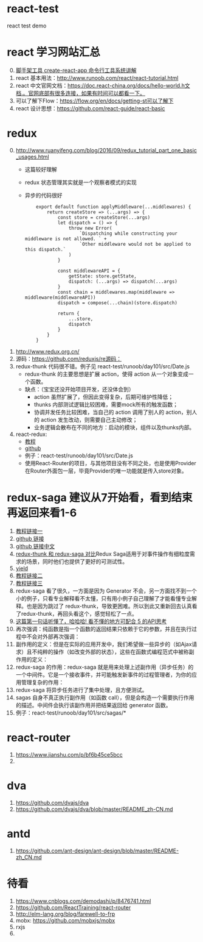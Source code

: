 # react-test
react test demo

# react 学习网站汇总
0. [脚手架工具 create-react-app 命令行工具系统讲解](https://www.cnblogs.com/ye-hcj/p/7191153.html)
1. react 基本用法：http://www.runoob.com/react/react-tutorial.html
2. react 中文官网文档：https://doc.react-china.org/docs/hello-world.h文档.。官网底部有很多连接，如果有时间可以都看一下。
3. 可以了解下Flow：https://flow.org/en/docs/getting-st可以了解下
4. react 设计思想：https://github.com/react-guide/react-basic

# redux 
0. http://www.ruanyifeng.com/blog/2016/09/redux_tutorial_part_one_basic_usages.html
    - 这篇较好理解
    - redux 状态管理其实就是一个观察者模式的实现
    - 异步的代码很好

        ```
            export default function applyMiddleware(...middlewares) {
                return createStore => (...args) => {
                    const store = createStore(...args)
                    let dispatch = () => {
                        throw new Error(
                            `Dispatching while constructing your middleware is not allowed. ` +
                            `Other middleware would not be applied to this dispatch.`
                        )
                    }

                    const middlewareAPI = {
                        getState: store.getState,
                        dispatch: (...args) => dispatch(...args)
                    }
                    const chain = middlewares.map(middleware => middleware(middlewareAPI))
                    dispatch = compose(...chain)(store.dispatch)

                    return {
                        ...store,
                        dispatch
                    }
                }
            }
        ```
1. http://www.redux.org.cn/
2. 源码：https://github.com/reduxjs/re源码：
3. redux-thunk 代码很不错。例子见 react-test/runoob/day101/src/Date.js
    - redux-thunk 的主要思想是扩展 action，使得 action 从一个对象变成一个函数。
    - 缺点：（宝宝还没开始项目开发，还没体会到）
        - action 虽然扩展了，但因此变得复杂，后期可维护性降低；
        - thunks 内部测试逻辑比较困难，需要mock所有的触发函数；
        - 协调并发任务比较困难，当自己的 action 调用了别人的 action，别人的 action 发生改动，则需要自己主动修改；
        - 业务逻辑会散布在不同的地方：启动的模块，组件以及thunks内部。
4. react-redux: 
    - [教程](http://www.ruanyifeng.com/blog/2016/09/redux_tutorial_part_three_react-redux.html) 
    - [github](https://github.com/reduxjs/react-redux/tree/master/src)
    - 例子：react-test/runoob/day101/src/Date.js
    - 使用React-Router的项目，与其他项目没有不同之处，也是使用Provider在Router外面包一层，毕竟Provider的唯一功能就是传入store对象。

# redux-saga 建议从7开始看，看到结束再返回来看1-6
1. [教程链接一](https://www.jianshu.com/p/6f96bdaaea22)
2. [github 链接](https://github.com/redux-saga/redux-saga)
3. [github 链接中文](https://github.com/superRaytin/redux-saga-in-chinese)
3. [redux-thunk 和 redux-saga 对比](https://segmentfault.com/a/1190000009928167)Redux Saga适用于对事件操作有细粒度需求的场景，同时他们也提供了更好的可测试性。
4. [yield](https://blog.csdn.net/qq_16234613/article/details/52495711)
5. [教程链接二](https://redux-saga-in-chinese.js.org/docs/introduction/BeginnerTutorial.html)
6. [教程链接三](https://segmentfault.com/a/1190000010205210)
7. redux-saga 看了很久，一方面是因为 Generator 不会，另一方面找不到一个小的例子，只看专业解释看不太懂，只有用小例子自己理解了才能看懂专业解释。也是因为跳过了 redux-thunk，导致更困难。所以到此又重新回去认真看了redux-thunk，再回头看这个，感觉轻松了一点。
8. [这篇第一句话听懂了，哈哈哈! 看不懂的地方可配合 5 的API思考](httsps://www.jianshu.com/p/e84493c7af35)
9. 再次强调：纯函数是指一个函数的返回结果只依赖于它的参数，并且在执行过程中不会对外部再次强调：
10. 副作用的定义：但是在实际的应用开发中，我们希望做一些异步的（如Ajax请求）且不纯粹的操作（如改变外部的状态），这些在函数式编程范式中被称副作用的定义：
11. redux-saga 的作用：redux-saga 就是用来处理上述副作用（异步任务）的一个中间件。它是一个接收事件，并可能触发新事件的过程管理者，为你的应用管理复杂的作用：
12. redux-saga 将异步任务进行了集中处理，且方便测试。
13. sagas 自身不真正执行副作用（如函数 call），但是会构造一个需要执行作用的描述。中间件会执行该副作用并把结果返回给 generator 函数。
14. 例子：react-test/runoob/day101/src/sagas/*

# react-router
1. https://www.jianshu.com/p/bf6b45ce5bcc
2. 

# dva
1. https://github.com/dvajs/dva
2. https://github.com/dvajs/dva/blob/master/README_zh-CN.md

# antd
1. https://github.com/ant-design/ant-design/blob/master/README-zh_CN.md

# 待看
1. https://www.cnblogs.com/demodashi/p/8476741.html
2. https://github.com/ReactTraining/react-router
3. http://elm-lang.org/blog/farewell-to-frp
4. mobx: https://github.com/mobxjs/mobx
5. rxjs
6. 

